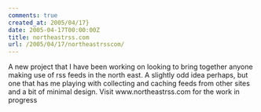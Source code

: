 ```yaml
---
comments: true
created_at: 2005/04/17}
date: 2005-04-17T00:00:00Z
title: northeastrss.com
url: /2005/04/17/northeastrsscom/
---
```


<p>
A new project that I have been working on looking to bring together anyone making use of rss feeds in the north east. A slightly odd idea perhaps, but one that has me playing with collecting and caching feeds from other sites and a bit of minimal design. Visit www.northeastrss.com for the work in progress

</p>

